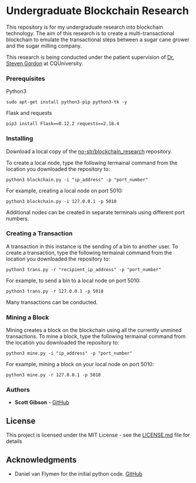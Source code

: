 # Undergraduate Blockchain Research

This repository is for my undergraduate research into blockchain technology.
The aim of this research is to create a multi-transactional blockchain to
emulate the transactional steps between a sugar cane grower and the sugar
milling company.

This research is being conducted under the patient supervision of
[Dr. Steven Gordon](https://handbook.cqu.edu.au/profiles/view/9836) at CQUniversity.

### Prerequisites

Python3

```
sudo apt-get install python3-pip python3-tk -y
```

Flask and requests

```
pip3 install Flask==0.12.2 requests==2.18.4
```

### Installing

Download a local copy of the [no-str/blockchain_research](https://github.com/no-str/blockchain_research) repository.

To create a local node, type the following termainal command from the location
you downloaded the repository to:

```
python3 blockchain.py -i "ip_address" -p "port_number"
```

For example, creating a local node on port 5010:

```
python3 blockchain.py -i 127.0.0.1 -p 5010
```

Additional nodes can be created in separate terminals using different port
numbers.

### Creating a Transaction

A transaction in this instance is the sending of a bin to another user. To create a transaction, type the following termainal command from the location
you downloaded the repository to:

```
python3 trans.py -r "recipient_ip_address" -p "port_number"
```

For example, to send a bin to a local node on port 5010:

```
python3 trans.py -r 127.0.0.1 -p 5010
```
Many transactions can be conducted.

### Mining a Block

Mining creates a block on the blockchain using all the currently unmined transactions. To mine a block, type the following termainal command from the location
you downloaded the repository to:

```
python3 mine.py -i "ip_address" -p "port_number"
```

For example, mining a block on your local node on port 5010:

```
python3 mine.py -r 127.0.0.1 -p 5010
```

### Authors

* **Scott Gibson** - [GitHub](https://github.com/no-str)


## License

This project is licensed under the MIT License - see the [LICENSE.md](LICENSE.md) file for details

## Acknowledgments

* Daniel van Flymen for the initial python code. [GitHub](https://github.com/dvf/blockchain)
